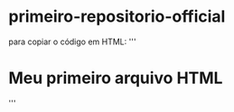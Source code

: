 # primeiro-repositorio-official

para copiar o código em HTML:
'''
<html>
  <h1>Meu primeiro arquivo HTML</h1> 
</html>
'''
